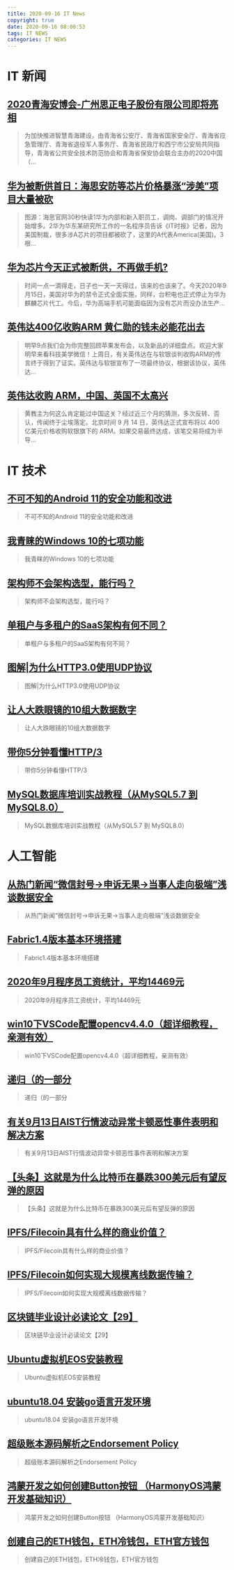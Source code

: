 ```yaml
---
title: 2020-09-16 IT News
copyright: true
date: 2020-09-16 08:00:53
tags: IT NEWS
categories: IT NEWS
---
```

# IT 新闻 
 ## [2020青海安博会-广州思正电子股份有限公司即将亮相](http://mp.weixin.qq.com/s?src=11&timestamp=1600212605&ver=2587&signature=rzcaJA5GFQSjqUXBaz0rglY6wRA2p5MgLurJPykuyyKX*ag97ike74ikGV24omLxDLXwVvunVCkLZ4SkmxFMxB5xkgcdsc4vuZRbZ9JJZYrQXNwY8e85gNxyPYuNAwKK&new=1)
 > 为加快推进智慧青海建设，由青海省公安厅、青海省国家安全厅、青海省应急管理厅、青海省退役军人事务厅、青海省民政厅和西宁市公安局共同指导，青海省公共安全技术防范协会和青海省保安协会联合主办的2020中国（...
 ## [华为被断供首日：海思安防等芯片价格暴涨“涉美”项目大量被砍](http://mp.weixin.qq.com/s?src=11&timestamp=1600212605&ver=2587&signature=8pDhtUzstX1eT6ESPSTYjQ3JSywbRIONGR6HP-zLTHZLmrVM6Rz2nkqH3f2MHZ*gsfGimZcIPki1HjTVq6D9Dirzcb4tjIBHZ9jFmVa0229gwH4TMinYB*JBxKolEosK&new=1)
 > 图源：海思官网30秒快读1华为内部和新入职员工，调岗、调部门的情况开始增多。2华为华东某研究所工作的一名程序员告诉《IT时报》记者，因为美国制裁，很多涉A芯片的项目都被砍了，这里的A代表America(美国)。3根...
 ## [华为芯片今天正式被断供，不再做手机?](http://mp.weixin.qq.com/s?src=11&timestamp=1600212605&ver=2587&signature=6JF3AENT48Hp*vAl8enXanxSND5g5UHKcS8SJNwU07UYroa-xscDCyrGm3oD9hr3JAEuDxP7P-KeyIBVTCLLNIWVNtZZ6ZrJChLgW3I28yfxooXF8e-6BJRNZCmESF32&new=1)
 > 时间一点一滴得走，日子也一天一天得过，该来的也该来了。今天2020年9月15日，美国对华为的禁令正式全面实施，同样，台积电也正式停止为华为麒麟芯片代工。今后，华为高端手机可能面临因为没有芯片而没办法生产...
 ## [英伟达400亿收购ARM 黄仁勋的钱未必能花出去](http://mp.weixin.qq.com/s?src=11&timestamp=1600212605&ver=2587&signature=uGDC4xh*63WJxop7a7p6qdW3q6N2Jf*t7l*abNxx0J4xsMw-N4mjNUMMz5U9sKMfhWGeRpUiAU6kG7viTKjmcEEyuRjlbPc3Rrqa8PnPuS9n53sacqSt-3fK0jyZH2qI&new=1)
 > 明早9点我们会为你完整回顾苹果发布会，以及新品的详细盘点。欢迎大家明早来看科技美学微信！上周日，有关英伟达在与软银谈判收购ARM的传言终于得到了证实。英伟达与软银宣布了一项最终协议，根据该协议，英伟达...
 ## [英伟达收购 ARM，中国、英国不太高兴](http://mp.weixin.qq.com/s?src=11&timestamp=1600212605&ver=2587&signature=RGVeLp3C9AOHyBwcnSpcFwnnvDd4q9Y7xxiDKDi2X1ZeqiGyQr2yOmpHp76TttdbSzo*aiEx8oAjZPtXrX45aQX*ih8dCme*N4I-5E*9RD0*rFd8VW4pgDBRAj9HTMXj&new=1)
 > 黄教主为何这么肯定能过中国这关？经过近三个月的猜测，多次反转、否认，传闻终于尘埃落定。北京时间 9 月 14 日，英伟达正式宣布将以 400 亿美元价格收购软银旗下的 ARM。如果交易最终达成，该笔交易将成为半导...
# IT 技术 
 ## [不可不知的Android 11的安全功能和改进](http://mobile.51cto.com/android-626203.htm)
 > 不可不知的Android 11的安全功能和改进
 ## [我青睐的Windows 10的七项功能](http://os.51cto.com/art/202009/626167.htm)
 > 我青睐的Windows 10的七项功能
 ## [架构师不会架构选型，能行吗？](http://developer.51cto.com/art/202009/626150.htm)
 > 架构师不会架构选型，能行吗？
 ## [单租户与多租户的SaaS架构有何不同？](http://developer.51cto.com/art/202009/626066.htm)
 > 单租户与多租户的SaaS架构有何不同？
 ## [图解|为什么HTTP3.0使用UDP协议](http://network.51cto.com/art/202009/625999.htm)
 > 图解|为什么HTTP3.0使用UDP协议
 ## [让人大跌眼镜的10组大数据数字](http://bigdata.51cto.com/art/202009/626063.htm)
 > 让人大跌眼镜的10组大数据数字
 ## [带你5分钟看懂HTTP/3](http://os.51cto.com/art/202009/626071.htm)
 > 带你5分钟看懂HTTP/3
 ## [MySQL数据库培训实战教程（从MySQL5.7 到 MySQL8.0）](http://fellow.51cto.com/art/202007/622203.htm?qd=51ctojrzd)
 > MySQL数据库培训实战教程（从MySQL5.7 到 MySQL8.0）
# 人工智能 
 ## [从热门新闻“微信封号→申诉无果→当事人走向极端”浅谈数据安全](https://blog.csdn.net/Tiandao60/article/details/108567935)
 > 从热门新闻“微信封号→申诉无果→当事人走向极端”浅谈数据安全
 ## [Fabric1.4版本基本环境搭建](https://blog.csdn.net/weixin_44573310/article/details/108553953)
 > Fabric1.4版本基本环境搭建
 ## [2020年9月程序员工资统计，平均14469元](https://blog.csdn.net/juwikuang/article/details/108504812)
 > 2020年9月程序员工资统计，平均14469元
 ## [win10下VSCode配置opencv4.4.0（超详细教程，亲测有效）](https://blog.csdn.net/Xiao_Xue_Seng/article/details/108552346)
 > win10下VSCode配置opencv4.4.0（超详细教程，亲测有效）
 ## [递归（的一部分](https://blog.csdn.net/weixin_46704467/article/details/108588387)
 > 递归（的一部分
 ## [有关9月13日AIST行情波动异常卡顿恶性事件表明和解决方案](https://blog.csdn.net/laituoke/article/details/108572520)
 > 有关9月13日AIST行情波动异常卡顿恶性事件表明和解决方案
 ## [【头条】这就是为什么比特币在暴跌300美元后有望反弹的原因](https://blog.csdn.net/eostalk8181/article/details/108584460)
 > 【头条】这就是为什么比特币在暴跌300美元后有望反弹的原因
 ## [IPFS/Filecoin具有什么样的商业价值？](https://blog.csdn.net/weixin_49795899/article/details/108576015)
 > IPFS/Filecoin具有什么样的商业价值？
 ## [IPFS/Filecoin如何实现大规模离线数据传输？](https://blog.csdn.net/IPFS1234/article/details/108580813)
 > IPFS/Filecoin如何实现大规模离线数据传输？
 ## [区块链毕业设计必读论文【29】](https://blog.csdn.net/shebao3333/article/details/108559407)
 > 区块链毕业设计必读论文【29】
 ## [Ubuntu虚拟机EOS安装教程](https://blog.csdn.net/JerryViolet/article/details/108518895)
 > Ubuntu虚拟机EOS安装教程
 ## [ubuntu18.04 安装go语言开发环境](https://blog.csdn.net/weixin_43867940/article/details/108558661)
 > ubuntu18.04 安装go语言开发环境
 ## [超级账本源码解析之Endorsement Policy](https://blog.csdn.net/yijiull/article/details/108570465)
 > 超级账本源码解析之Endorsement Policy
 ## [鸿蒙开发之如何创建Button按钮 （HarmonyOS鸿蒙开发基础知识）](https://blog.csdn.net/iCloudEnd/article/details/108574868)
 > 鸿蒙开发之如何创建Button按钮 （HarmonyOS鸿蒙开发基础知识）
 ## [创建自己的ETH钱包，ETH冷钱包，ETH官方钱包](https://blog.csdn.net/houfei230/article/details/108558473)
 > 创建自己的ETH钱包，ETH冷钱包，ETH官方钱包

    